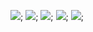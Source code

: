 <img src = "/DBTC1">;
<img src = "/DBTG1">;
<img src = "/DBTG2">;
<img src = "/DBTR1">;
<img src = "/DBTR2">;